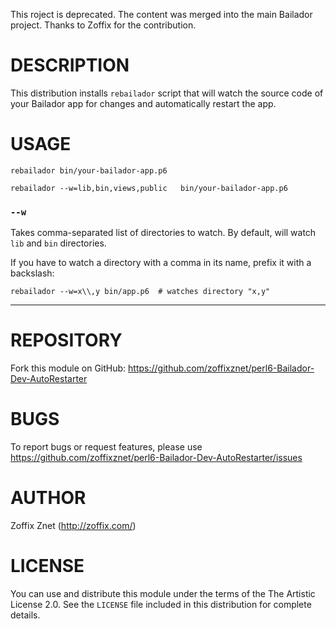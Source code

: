 This roject is deprecated.
The content was merged into the main Bailador project.
Thanks to Zoffix for the contribution.


# DESCRIPTION

This distribution installs `rebailador` script that will watch the source
code of your Bailador app for changes and automatically restart the app.

# USAGE

    rebailador bin/your-bailador-app.p6

    rebailador --w=lib,bin,views,public   bin/your-bailador-app.p6

### `--w`

Takes comma-separated list of directories to watch. By default,
will watch `lib` and `bin` directories.

If you have to watch a directory with a comma in its name, prefix it with a backslash:

    rebailador --w=x\\,y bin/app.p6  # watches directory "x,y"

----

# REPOSITORY

Fork this module on GitHub:
https://github.com/zoffixznet/perl6-Bailador-Dev-AutoRestarter

# BUGS

To report bugs or request features, please use
https://github.com/zoffixznet/perl6-Bailador-Dev-AutoRestarter/issues

# AUTHOR

Zoffix Znet (http://zoffix.com/)

# LICENSE

You can use and distribute this module under the terms of the
The Artistic License 2.0. See the `LICENSE` file included in this
distribution for complete details.
